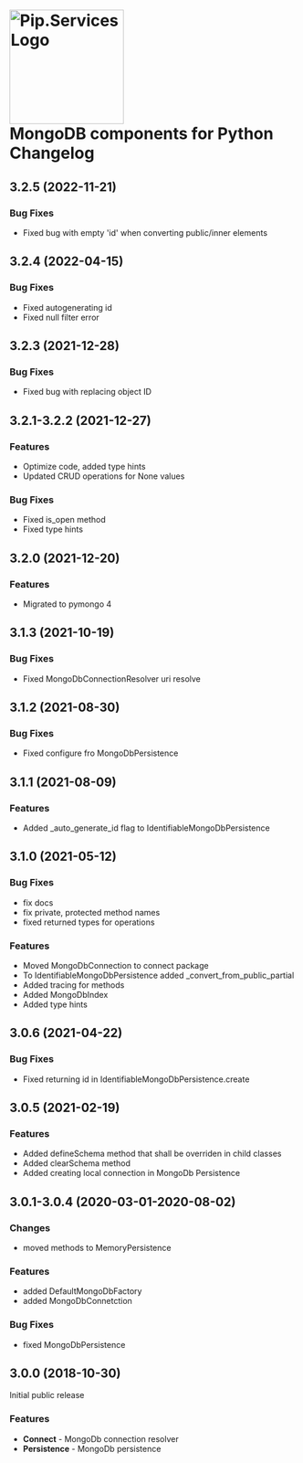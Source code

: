 # <img src="https://uploads-ssl.webflow.com/5ea5d3315186cf5ec60c3ee4/5edf1c94ce4c859f2b188094_logo.svg" alt="Pip.Services Logo" width="200"> <br/> MongoDB components for Python Changelog

## <a name="3.2.5"></a> 3.2.5 (2022-11-21)

### Bug Fixes
- Fixed bug with empty 'id' when converting public/inner elements

## <a name="3.2.4"></a> 3.2.4 (2022-04-15)

### Bug Fixes
* Fixed autogenerating id
* Fixed null filter error

## <a name="3.2.3"></a> 3.2.3 (2021-12-28)

### Bug Fixes
* Fixed bug with replacing object ID

## <a name="3.2.1-3.2.2"></a> 3.2.1-3.2.2 (2021-12-27)

### Features
* Optimize code, added type hints
* Updated CRUD operations for None values

### Bug Fixes
* Fixed is_open method
* Fixed type hints

## <a name="3.2.0"></a> 3.2.0 (2021-12-20)

### Features
* Migrated to pymongo 4

## <a name="3.1.3"></a> 3.1.3 (2021-10-19)

### Bug Fixes
* Fixed MongoDbConnectionResolver uri resolve

## <a name="3.1.2"></a> 3.1.2 (2021-08-30)

### Bug Fixes
* Fixed configure fro MongoDbPersistence

## <a name="3.1.1"></a> 3.1.1 (2021-08-09)

### Features
* Added _auto_generate_id flag to IdentifiableMongoDbPersistence

## <a name="3.1.0"></a> 3.1.0 (2021-05-12)

### Bug Fixes
* fix docs
* fix private, protected method names
* fixed returned types for operations

### Features
* Moved MongoDbConnection to connect package
* To IdentifiableMongoDbPersistence added _convert_from_public_partial
* Added tracing for methods
* Added MongoDbIndex
* Added type hints


## <a name="3.0.6"></a> 3.0.6 (2021-04-22)

### Bug Fixes
* Fixed returning id in IdentifiableMongoDbPersistence.create 

## <a name="3.0.5"></a> 3.0.5 (2021-02-19)

### Features
* Added defineSchema method that shall be overriden in child classes
* Added clearSchema method
* Added creating local connection in MongoDb Persistence

## <a name="3.0.1-3.0.4"></a> 3.0.1-3.0.4 (2020-03-01-2020-08-02)

### Changes
* moved methods to MemoryPersistence

### Features
* added DefaultMongoDbFactory
* added MongoDbConnetction

### Bug Fixes
* fixed MongoDbPersistence


## <a name="3.0.0"></a> 3.0.0 (2018-10-30)

Initial public release

### Features
- **Connect** - MongoDb connection resolver
- **Persistence** - MongoDb persistence